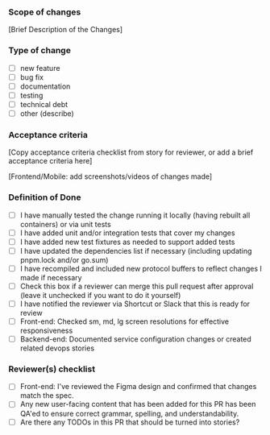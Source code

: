 ### Scope of changes

[Brief Description of the Changes]

### Type of change

- [ ] new feature
- [ ] bug fix
- [ ] documentation
- [ ] testing
- [ ] technical debt
- [ ] other (describe)

### Acceptance criteria

[Copy acceptance criteria checklist from story for reviewer, or add a brief acceptance criteria here]

[Frontend/Mobile: add screenshots/videos of changes made]

### Definition of Done

- [ ] I have manually tested the change running it locally (having rebuilt all containers) or via unit tests
- [ ] I have added unit and/or integration tests that cover my changes
- [ ] I have added new test fixtures as needed to support added tests
- [ ] I have updated the dependencies list if necessary (including updating pnpm.lock and/or go.sum)
- [ ] I have recompiled and included new protocol buffers to reflect changes I made if necessary
- [ ] Check this box if a reviewer can merge this pull request after approval (leave it unchecked if you want to do it yourself)
- [ ] I have notified the reviewer via Shortcut or Slack that this is ready for review
- [ ] Front-end: Checked sm, md, lg screen resolutions for effective responsiveness
- [ ] Backend-end: Documented service configuration changes or created related devops stories

### Reviewer(s) checklist

- [ ] Front-end: I've reviewed the Figma design and confirmed that changes match the spec.
- [ ] Any new user-facing content that has been added for this PR has been QA'ed to ensure correct grammar, spelling, and understandability.
- [ ] Are there any TODOs in this PR that should be turned into stories?
